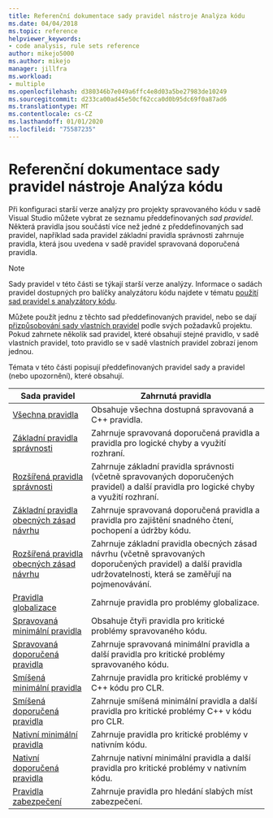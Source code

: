 ```yaml
---
title: Referenční dokumentace sady pravidel nástroje Analýza kódu
ms.date: 04/04/2018
ms.topic: reference
helpviewer_keywords:
- code analysis, rule sets reference
author: mikejo5000
ms.author: mikejo
manager: jillfra
ms.workload:
- multiple
ms.openlocfilehash: d380346b7e049a6ffc4e8d03a5be27983de10249
ms.sourcegitcommit: d233ca00ad45e50cf62cca0d0b95dc69f0a87ad6
ms.translationtype: MT
ms.contentlocale: cs-CZ
ms.lasthandoff: 01/01/2020
ms.locfileid: "75587235"
---
```

# <a name="code-analysis-rule-set-reference"></a>Referenční dokumentace sady pravidel nástroje Analýza kódu

Při konfiguraci starší verze analýzy pro projekty spravovaného kódu v sadě Visual Studio můžete vybrat ze seznamu předdefinovaných *sad pravidel*. Některá pravidla jsou součástí více než jedné z předdefinovaných sad pravidel, například sada pravidel základní pravidla správnosti zahrnuje pravidla, která jsou uvedena v sadě pravidel spravovaná doporučená pravidla.

> [!NOTE]
> Sady pravidel v této části se týkají starší verze analýzy. Informace o sadách pravidel dostupných pro balíčky analyzátoru kódu najdete v tématu [použití sad pravidel s analyzátory kódu](analyzer-rule-sets.md).

Můžete použít jednu z těchto sad předdefinovaných pravidel, nebo se dají [přizpůsobování sady vlastních pravidel](../code-quality/how-to-create-a-custom-rule-set.md) podle svých požadavků projektu. Pokud zahrnete několik sad pravidel, které obsahují stejné pravidlo, v sadě vlastních pravidel, toto pravidlo se v sadě vlastních pravidel zobrazí jenom jednou.

Témata v této části popisují předdefinovaných pravidel sady a pravidel (nebo upozornění), které obsahují.

| Sada pravidel | Zahrnutá pravidla |
| - | - |
| [Všechna pravidla](all-rules-rule-set.md) | Obsahuje všechna dostupná spravovaná a C++ pravidla. |
| [Základní pravidla správnosti](basic-correctness-rules-rule-set-for-managed-code.md) | Zahrnuje spravovaná doporučená pravidla a pravidla pro logické chyby a využití rozhraní. |
| [Rozšířená pravidla správnosti](extended-correctness-rules-rule-set-for-managed-code.md) | Zahrnuje základní pravidla správnosti (včetně spravovaných doporučených pravidel) a další pravidla pro logické chyby a využití rozhraní. |
| [Základní pravidla obecných zásad návrhu](basic-design-guideline-rules-rule-set-for-managed-code.md) | Zahrnuje spravovaná doporučená pravidla a pravidla pro zajištění snadného čtení, pochopení a údržby kódu. |
| [Rozšířená pravidla obecných zásad návrhu](extended-design-guidelines-rules-rule-set-for-managed-code.md) | Zahrnuje základní pravidla obecných zásad návrhu (včetně spravovaných doporučených pravidel) a další pravidla udržovatelnosti, která se zaměřují na pojmenovávání. |
| [Pravidla globalizace](globalization-rules-rule-set-for-managed-code.md) | Zahrnuje pravidla pro problémy globalizace. |
| [Spravovaná minimální pravidla](managed-minimum-rules-rule-set-for-managed-code.md) | Obsahuje čtyři pravidla pro kritické problémy spravovaného kódu. |
| [Spravovaná doporučená pravidla](managed-recommended-rules-rule-set-for-managed-code.md) | Zahrnuje spravovaná minimální pravidla a další pravidla pro kritické problémy spravovaného kódu. |
| [Smíšená minimální pravidla](mixed-minimum-rules-rule-set.md) | Zahrnuje pravidla pro kritické problémy v C++ kódu pro CLR. |
| [Smíšená doporučená pravidla](mixed-recommended-rules-rule-set.md) | Zahrnuje smíšená minimální pravidla a další pravidla pro kritické problémy C++ v kódu pro CLR. |
| [Nativní minimální pravidla](native-minimum-rules-rule-set.md) | Zahrnuje pravidla pro kritické problémy v nativním kódu. |
| [Nativní doporučená pravidla](native-recommended-rules-rule-set.md) | Zahrnuje nativní minimální pravidla a další pravidla pro kritické problémy v nativním kódu. |
| [Pravidla zabezpečení](security-rules-rule-set-for-managed-code.md) | Zahrnuje pravidla pro hledání slabých míst zabezpečení. |
